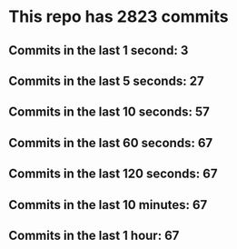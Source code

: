 # This repo has 2823 commits

## Commits in the last 1 second: 3
## Commits in the last 5 seconds: 27
## Commits in the last 10 seconds: 57
## Commits in the last 60 seconds: 67
## Commits in the last 120 seconds: 67
## Commits in the last 10 minutes: 67
## Commits in the last 1 hour: 67
